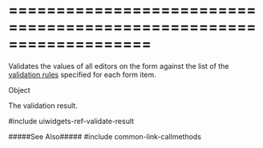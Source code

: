===================================================================
===================================================================

<!--shortDescription-->
Validates the values of all editors on the form against the list of the [validation rules](/Documentation/ApiReference/UI_Widgets/dxForm/Item_Types/SimpleItem/#validationRules) specified for each form item.
<!--/shortDescription-->

<!--returnType-->Object<!--/returnType-->
<!--returnDescription-->
The validation result.
<!--/returnDescription-->

<!--fullDescription-->
#include uiwidgets-ref-validate-result

#####See Also#####
#include common-link-callmethods
<!--/fullDescription-->